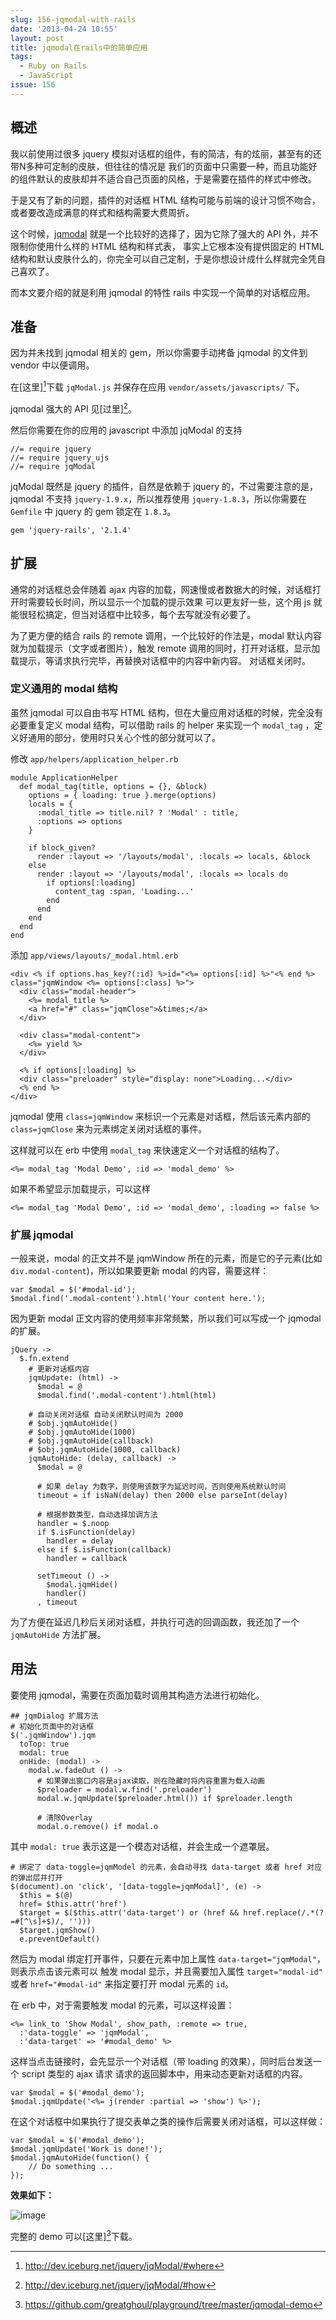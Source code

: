 ```yaml
---
slug: 156-jqmodal-with-rails
date: '2013-04-24 10:55'
layout: post
title: jqmodal在rails中的简单应用
tags:
  - Ruby on Rails
  - JavaScript
issue: 156
---
```


概述
----

我以前使用过很多 jquery 模拟对话框的组件，有的简洁，有的炫丽，甚至有的还带N多种可定制的皮肤，但往往的情况是
我们的页面中只需要一种，而且功能好的组件默认的皮肤却并不适合自己页面的风格，于是需要在插件的样式中修改。

于是又有了新的问题，插件的对话框 HTML 结构可能与前端的设计习惯不吻合，或者要改造成满意的样式和结构需要大费周折。

这个时候，[jqmodal][jqm] 就是一个比较好的选择了，因为它除了强大的 API 外，并不限制你使用什么样的 HTML 结构和样式表，
事实上它根本没有提供固定的 HTML 结构和默认皮肤什么的，你完全可以自己定制，于是你想设计成什么样就完全凭自己喜欢了。

而本文要介绍的就是利用 jqmodal 的特性 rails 中实现一个简单的对话框应用。

准备
-----

因为并未找到 jqmodal 相关的 gem，所以你需要手动拷备 jqmodal 的文件到 vendor 中以便调用。

在[这里][^1]下载 `jqModal.js` 并保存在应用 `vendor/assets/javascripts/` 下。

jqmodal 强大的 API 见[过里][^2]。

然后你需要在你的应用的 javascript 中添加 jqModal 的支持

    //= require jquery
    //= require jquery_ujs
    //= require jqModal

jqModal 既然是 jquery 的插件，自然是依赖于 jquery 的，不过需要注意的是，jqmodal 不支持 `jquery-1.9.x`，所以推荐使用
`jquery-1.8.3`，所以你需要在 `Gemfile` 中 jquery 的 gem 锁定在 `1.8.3`。

    gem 'jquery-rails', '2.1.4'

扩展
-------

通常的对话框总会伴随着 ajax 内容的加载，网速慢或者数据大的时候，对话框打开时需要较长时间，所以显示一个加载的提示效果
可以更友好一些，这个用 js 就能很轻松搞定，但当对话框中比较多，每个去写就没有必要了。

为了更方便的结合 rails 的 remote 调用，一个比较好的作法是，modal 默认内容就为加载提示（文字或者图片），触发 remote 
调用的同时，打开对话框，显示加载提示，等请求执行完毕，再替换对话框中的内容中新内容。
对话框关闭时。

### 定义通用的 modal 结构 

虽然 jqmodal 可以自由书写 HTML 结构，但在大量应用对话框的时候，完全没有必要重复定义 modal 结构，可以借助 rails 的 
helper 来实现一个 `modal_tag` ，定义好通用的部分，使用时只关心个性的部分就可以了。

修改 `app/helpers/application_helper.rb`

    module ApplicationHelper
      def modal_tag(title, options = {}, &block)
        options = { loading: true }.merge(options)
        locals = { 
          :modal_title => title.nil? ? 'Modal' : title,
          :options => options
        }

        if block_given?
          render :layout => '/layouts/modal', :locals => locals, &block
        else
          render :layout => '/layouts/modal', :locals => locals do 
            if options[:loading] 
              content_tag :span, 'Loading...'
            end
          end
        end
      end
    end

添加 `app/views/layouts/_modal.html.erb`

    <div <% if options.has_key?(:id) %>id="<%= options[:id] %>"<% end %> class="jqmWindow <%= options[:class] %>">
      <div class="modal-header">
        <%= modal_title %>
        <a href="#" class="jqmClose">&times;</a>
      </div>

      <div class="modal-content">
        <%= yield %>
      </div>

      <% if options[:loading] %>
      <div class="preloader" style="display: none">Loading...</div>
      <% end %>
    </div>

jqmodal 使用 `class=jqmWindow` 来标识一个元素是对话框，然后该元素内部的 `class=jqmClose` 来为元素绑定关闭对话框的事件。 

这样就可以在 erb 中使用 `modal_tag` 来快速定义一个对话框的结构了。

    <%= modal_tag 'Modal Demo', :id => 'modal_demo' %>

如果不希望显示加载提示，可以这样

    <%= modal_tag 'Modal Demo', :id => 'modal_demo', :loading => false %>

### 扩展 jqmodal

一般来说，modal 的正文并不是 jqmWindow 所在的元素，而是它的子元素(比如 `div.modal-content`)，所以如果要更新 modal 
的内容，需要这样：

    var $modal = $('#modal-id');
    $modal.find('.modal-content').html('Your content here.');

因为更新 modal 正文内容的使用频率非常频繁，所以我们可以写成一个 jqmodal 的扩展。

    jQuery ->
      $.fn.extend
        # 更新对话框内容
        jqmUpdate: (html) ->
          $modal = @
          $modal.find('.modal-content').html(html)

        # 自动关闭对话框 自动关闭默认时间为 2000
        # $obj.jqmAutoHide()
        # $obj.jqmAutoHide(1000)
        # $obj.jqmAutoHide(callback)
        # $obj.jqmAutoHide(1000, callback)
        jqmAutoHide: (delay, callback) ->
          $modal = @

          # 如果 delay 为数字，则使用该数字为延迟时间，否则使用系统默认时间
          timeout = if isNaN(delay) then 2000 else parseInt(delay)

          # 根据参数类型，自动选择加调方法
          handler = $.noop
          if $.isFunction(delay)
            handler = delay
          else if $.isFunction(callback)
            handler = callback
          
          setTimeout () ->
            $modal.jqmHide()
            handler()
          , timeout

为了方便在延迟几秒后关闭对话框，并执行可选的回调函数，我还加了一个 `jqmAutoHide` 方法扩展。

用法
-----

要使用 jqmodal，需要在页面加载时调用其构造方法进行初始化。

    ## jqmDialog 扩展方法
    # 初始化页面中的对话框
    $('.jqmWindow').jqm
      toTop: true
      modal: true
      onHide: (modal) ->
        modal.w.fadeOut () ->
          # 如果弹出窗口内容是ajax读取，则在隐藏时将内容重置为载入动画
          $preloader = modal.w.find('.preloader')
          modal.w.jqmUpdate($preloader.html()) if $preloader.length
          
          # 清除Overlay
          modal.o.remove() if modal.o

其中 `modal: true` 表示这是一个模态对话框，并会生成一个遮罩层。

    # 绑定了 data-toggle=jqmModel 的元素，会自动寻找 data-target 或者 href 对应的弹出层并打开
    $(document).on 'click', '[data-toggle=jqmModal]', (e) ->
      $this = $(@)
      href= $this.attr('href')
      $target = $($this.attr('data-target') or (href && href.replace(/.*(?=#[^\s]+$)/, '')))
      $target.jqmShow()
      e.preventDefault()


然后为 modal 绑定打开事件，只要在元素中加上属性 `data-target="jqmModal"`，则表示点击该元素可以
触发 modal 显示，并且需要加入属性 `target="modal-id"` 或者 `href="#modal-id"` 来指定要打开
modal 元素的 `id`。

在 erb 中，对于需要触发 modal 的元素，可以这样设置：

    <%= link_to 'Show Modal', show_path, :remote => true, 
      :'data-toggle' => 'jqmModal', 
      :'data-target' => '#modal_demo' %>

这样当点击链接时，会先显示一个对话框（带 loading 的效果），同时后台发送一个 script 类型的 ajax 请求
请求的返回脚本中，用来动态更新对话框的内容。

    var $modal = $('#modal_demo');
    $modal.jqmUpdate('<%= j(render :partial => 'show') %>');

在这个对话框中如果执行了提交表单之类的操作后需要关闭对话框，可以这样做：

    var $modal = $('#modal_demo');
    $modal.jqmUpdate('Work is done!');
    $modal.jqmAutoHide(function() {
        // Do something ...
    });


**效果如下：**

![image](https://github.com/greatghoul/greatghoul.github.io/assets/208966/f13b3939-5a39-4498-bc2b-ac4b49daa5ae)


完整的 demo 可以[这里][^3]下载。

[jqm]: http://dev.iceburg.net/jquery/jqModal/
[^1]: http://dev.iceburg.net/jquery/jqModal/#where
[^2]: http://dev.iceburg.net/jquery/jqModal/#how
[^3]: https://github.com/greatghoul/playground/tree/master/jqmodal-demo

